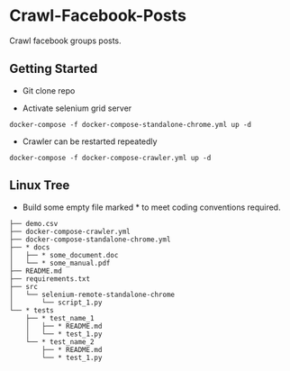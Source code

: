 # Crawl-Facebook-Posts

Crawl facebook groups posts.

## Getting Started

- Git clone repo 

- Activate selenium grid server

```
docker-compose -f docker-compose-standalone-chrome.yml up -d
```

- Crawler can be restarted repeatedly

```
docker-compose -f docker-compose-crawler.yml up -d
```

## Linux Tree

- Build some empty file marked * to meet coding conventions required.

```
├── demo.csv
├── docker-compose-crawler.yml
├── docker-compose-standalone-chrome.yml
├── * docs
│   ├── * some_document.doc
│   └── * some_manual.pdf
├── README.md
├── requirements.txt
├── src
│   └── selenium-remote-standalone-chrome
│       └── script_1.py
└── * tests
    ├── * test_name_1
    │   ├── * README.md
    │   └── * test_1.py
    └── * test_name_2
        ├── * README.md
        └── * test_1.py
```
